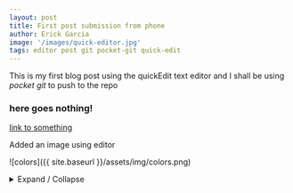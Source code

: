 ```yaml
---
layout: post
title: First post submission from phone 
author: Erick Garcia
image: '/images/quick-editor.jpg'
tags: editor post git pocket-git quick-edit
---
```


This is my first blog post using the quickEdit text editor and I shall be using *pocket git* to push to the repo

### here goes nothing!
[link to something](url)

Added an image using editor 

![colors]({{ site.baseurl }}/assets/img/colors.png)


<details markdown='1'><summary>Expand / Collapse</summary>
Something here 

</details>

